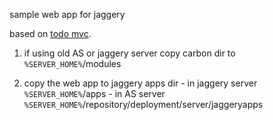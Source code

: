 sample web app for jaggery

based on [todo mvc](https://github.com/tastejs/todomvc/).


1. if using old AS or jaggery server copy carbon dir to `%SERVER_HOME%`/modules

2. copy the web app to jaggery apps dir
       - in jaggery server `%SERVER_HOME%`/apps
       - in AS server `%SERVER_HOME%`/repository/deployment/server/jaggeryapps

